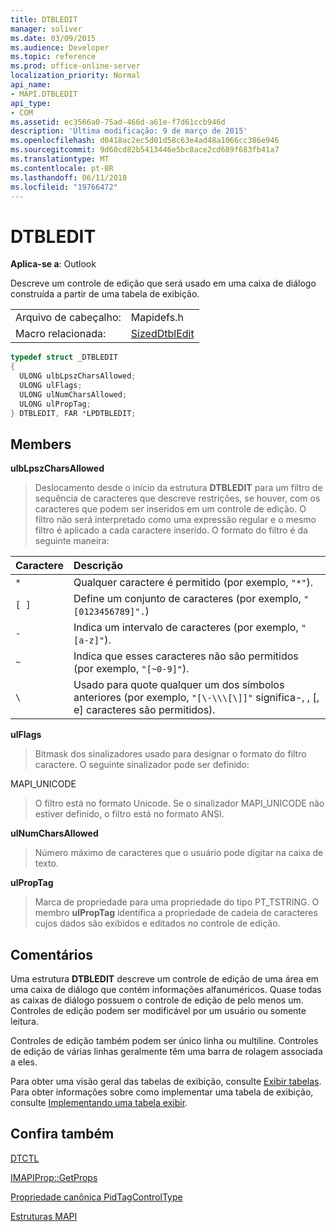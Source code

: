 ```yaml
---
title: DTBLEDIT
manager: soliver
ms.date: 03/09/2015
ms.audience: Developer
ms.topic: reference
ms.prod: office-online-server
localization_priority: Normal
api_name:
- MAPI.DTBLEDIT
api_type:
- COM
ms.assetid: ec3566a0-75ad-466d-a61e-f7d61ccb946d
description: 'Última modificação: 9 de março de 2015'
ms.openlocfilehash: d0418ac2ec5d01d58c63e4ad48a1066cc386e946
ms.sourcegitcommit: 9d60cd82b5413446e5bc8ace2cd689f683fb41a7
ms.translationtype: MT
ms.contentlocale: pt-BR
ms.lasthandoff: 06/11/2018
ms.locfileid: "19766472"
---
```

# <a name="dtbledit"></a>DTBLEDIT

  
  
**Aplica-se a**: Outlook 
  
Descreve um controle de edição que será usado em uma caixa de diálogo construída a partir de uma tabela de exibição.
  
|||
|:-----|:-----|
|Arquivo de cabeçalho:  <br/> |Mapidefs.h  <br/> |
|Macro relacionada:  <br/> |[SizedDtblEdit](sizeddtbledit.md) <br/> |
   
```cpp
typedef struct _DTBLEDIT
{
  ULONG ulbLpszCharsAllowed;
  ULONG ulFlags;
  ULONG ulNumCharsAllowed;
  ULONG ulPropTag;
} DTBLEDIT, FAR *LPDTBLEDIT;

```

## <a name="members"></a>Members

 **ulbLpszCharsAllowed**
  
> Deslocamento desde o início da estrutura **DTBLEDIT** para um filtro de sequência de caracteres que descreve restrições, se houver, com os caracteres que podem ser inseridos em um controle de edição. O filtro não será interpretado como uma expressão regular e o mesmo filtro é aplicado a cada caractere inserido. O formato do filtro é da seguinte maneira: 
    
|**Caractere**|**Descrição**|
|:-----|:-----|
| `*` <br/> |Qualquer caractere é permitido (por exemplo, `"*"`).  <br/> |
| `[ ]` <br/> |Define um conjunto de caracteres (por exemplo, `"[0123456789]".`)  <br/> |
| `-` <br/> |Indica um intervalo de caracteres (por exemplo, `"[a-z]"`).  <br/> |
| `~` <br/> |Indica que esses caracteres não são permitidos (por exemplo, `"[~0-9]"`).  <br/> |
| `\` <br/> |Usado para quote qualquer um dos símbolos anteriores (por exemplo, `"[\-\\\[\]]"` significa-, \, [, e] caracteres são permitidos).  <br/> |
   
 **ulFlags**
  
> Bitmask dos sinalizadores usado para designar o formato do filtro caractere. O seguinte sinalizador pode ser definido:
    
MAPI_UNICODE
  
> O filtro está no formato Unicode. Se o sinalizador MAPI_UNICODE não estiver definido, o filtro está no formato ANSI.
    
 **ulNumCharsAllowed**
  
> Número máximo de caracteres que o usuário pode digitar na caixa de texto.
    
 **ulPropTag**
  
> Marca de propriedade para uma propriedade do tipo PT_TSTRING. O membro **ulPropTag** identifica a propriedade de cadeia de caracteres cujos dados são exibidos e editados no controle de edição. 
    
## <a name="remarks"></a>Comentários

Uma estrutura **DTBLEDIT** descreve um controle de edição de uma área em uma caixa de diálogo que contém informações alfanuméricos. Quase todas as caixas de diálogo possuem o controle de edição de pelo menos um. Controles de edição podem ser modificável por um usuário ou somente leitura. 
  
Controles de edição também podem ser único linha ou multiline. Controles de edição de várias linhas geralmente têm uma barra de rolagem associada a eles. 
  
Para obter uma visão geral das tabelas de exibição, consulte [Exibir tabelas](display-tables.md). Para obter informações sobre como implementar uma tabela de exibição, consulte [Implementando uma tabela exibir](display-table-implementation.md).
  
## <a name="see-also"></a>Confira também



[DTCTL](dtctl.md)
  
[IMAPIProp::GetProps](imapiprop-getprops.md)
  
[Propriedade canônica PidTagControlType](pidtagcontroltype-canonical-property.md)


[Estruturas MAPI](mapi-structures.md)

